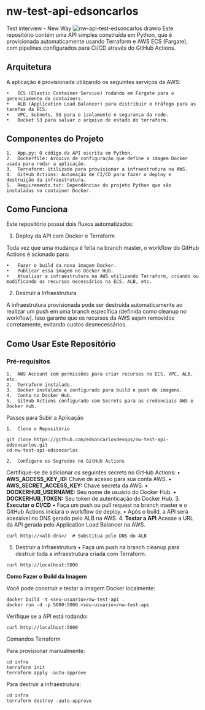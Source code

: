 # nw-test-api-edsoncarlos
Test interview - New Way
![nw-api-test-edsoncarlos drawio](https://github.com/user-attachments/assets/34ccd5a4-d78b-46f4-b2f5-a5db252cda5c)
Este repositório contém uma API simples construída em Python, que é provisionada automaticamente usando Terraform e AWS ECS (Fargate), com pipelines configurados para CI/CD através do GitHub Actions.

## Arquitetura
A aplicação é provisionada utilizando os seguintes serviços da AWS:

	•	ECS (Elastic Container Service) rodando em Fargate para o gerenciamento de containers.
	•	ALB (Application Load Balancer) para distribuir o tráfego para as tarefas da ECS.
	•	VPC, Subnets, SG para o isolamento e seguranca da rede.
 	•	Bucket S3 para salvar o arquivo de estado do terraform.


## Componentes do Projeto

	1.	App.py: O código da API escrita em Python.
	2.	Dockerfile: Arquivo de configuração que define a imagem Docker usada para rodar a aplicação.
	3.	Terraform: Utilizado para provisionar a infraestrutura na AWS.
	4.	GitHub Actions: Automação de CI/CD para fazer o deploy e destruição da infraestrutura.
	5.	Requirements.txt: Dependências do projeto Python que são instaladas no container Docker.


## Como Funciona

Este repositório possui dois fluxos automatizados:

1. Deploy da API com Docker e Terraform

Toda vez que uma mudança é feita na branch master, o workflow do GitHub Actions é acionado para:

	•	Fazer o build da nova imagem Docker.
	•	Publicar essa imagem no Docker Hub.
	•	Atualizar a infraestrutura na AWS utilizando Terraform, criando ou modificando os recursos necessários na ECS, ALB, etc.

2. Destruir a Infraestrutura

A infraestrutura provisionada pode ser destruída automaticamente ao realizar um push em uma branch específica (definida como cleanup no workflow). Isso garante que os recursos da AWS sejam removidos corretamente, evitando custos desnecessários.

## Como Usar Este Repositório

### Pré-requisitos

	1.	AWS Account com permissões para criar recursos no ECS, VPC, ALB, etc.
	2.	Terraform instalado.
	3.	Docker instalado e configurado para build e push de imagens.
	4.	Conta no Docker Hub.
	5.	GitHub Actions configurado com Secrets para as credenciais AWS e Docker Hub.

Passos para Subir a Aplicação

	1.	Clone o Repositório
 ```
git clone https://github.com/edsoncarlosdevops/nw-test-api-edsoncarlos.git
cd nw-test-api-edsoncarlos
```

	2.	Configure os Segredos no GitHub Actions
Certifique-se de adicionar os seguintes secrets no GitHub Actions:
	•	**AWS_ACCESS_KEY_ID:** Chave de acesso para sua conta AWS.
	•	**AWS_SECRET_ACCESS_KEY:** Chave secreta da AWS.
	•	**DOCKERHUB_USERNAME:** Seu nome de usuário do Docker Hub.
	•	**DOCKERHUB_TOKEN:** Seu token de autenticação do Docker Hub.
	3.	**Executar o CI/CD**
	•	Faça um push ou pull request na branch master e o GitHub Actions iniciará o workflow de deploy.
	•	Após o build, a API será acessível no DNS gerado pelo ALB na AWS.
	4.	**Testar a API**
Acesse a URL da API gerada pelo Application Load Balancer na AWS.
 ```
curl http://<alb-dns>/  # Substitua pelo DNS do ALB
```
5.	Destruir a Infraestrutura
	•	Faça um push na branch cleanup para destruir toda a infraestrutura criada com Terraform.

 ```
curl http://localhost:5000
```


**Como Fazer o Build da Imagem**

Você pode construir e testar a imagem Docker localmente:
 ```
docker build -t <seu-usuario>/nw-test-api .
docker run -d -p 5000:5000 <seu-usuario>/nw-test-api
```

Verifique se a API está rodando:
 ```
curl http://localhost:5000
```

Comandos Terraform

Para provisionar manualmente:
 ```
cd infra
terraform init
terraform apply -auto-approve
```

Para destruir a infraestrutura:
 ```
cd infra
terraform destroy -auto-approve
```



